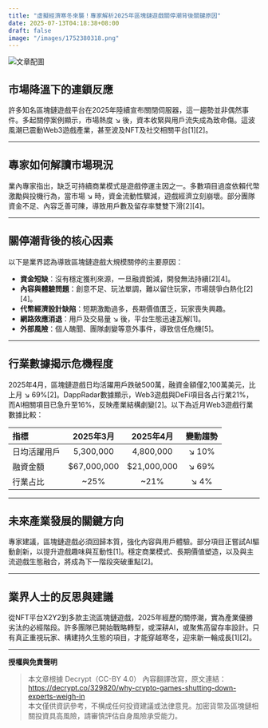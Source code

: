```yaml
---
title: "虛擬經濟寒冬來襲！專家解析2025年區塊鏈遊戲關停潮背後關鍵原因"
date: 2025-07-13T04:18:38+08:00
draft: false
image: "/images/1752380318.png"
---
```


![文章配圖](/images/1752380318.png)

## 市場降溫下的連鎖反應

許多知名區塊鏈遊戲平台在2025年陸續宣布關閉伺服器，這一趨勢並非偶然事件。多起關停案例顯示，市場熱度 ↘ 後，資本收緊與用戶流失成為致命傷。這波風潮已震動Web3遊戲產業，甚至波及NFT及社交相關平台[1][2]。

---

## 專家如何解讀市場現況

業內專家指出，缺乏可持續商業模式是遊戲停運主因之一。多數項目過度依賴代幣激勵與投機行為，當市場 ↘ 時，資金流動性驟減，遊戲經濟立刻崩壞。部分團隊資金不足、內容乏善可陳，導致用戶數及留存率雙雙下滑[2][4]。

---

## 關停潮背後的核心因素

以下是業界認為導致區塊鏈遊戲大規模關停的主要原因：

- **資金短缺**：沒有穩定獲利來源，一旦融資銳減，開發無法持續[2][4]。
- **內容與體驗問題**：創意不足、玩法單調，難以留住玩家，市場競爭白熱化[2][4]。
- **代幣經濟設計缺陷**：短期激勵過多，長期價值匱乏，玩家喪失興趣。
- **網路效應消退**：用戶及交易量 ↘ 後，平台生態迅速瓦解[1]。
- **外部風險**：個人醜聞、團隊劇變等意外事件，導致信任危機[5]。

---

## 行業數據揭示危機程度

2025年4月，區塊鏈遊戲日均活躍用戶跌破500萬，融資金額僅2,100萬美元，比上月 ↘ 69%[2]。DappRadar數據顯示，Web3遊戲與DeFi項目各占行業21%，而AI相關項目已急升至16%，反映產業結構劇變[2]。以下為近月Web3遊戲行業數據比較：

| 指標         | 2025年3月    | 2025年4月    | 變動趨勢   |
|:------------|:-----------:|:------------:|:----------:|
| 日均活躍用戶 | 5,300,000   | 4,800,000    | ↘ 10%      |
| 融資金額     | $67,000,000 | $21,000,000  | ↘ 69%      |
| 行業占比     | ~25%        | ~21%         | ↘ 4%       |

---

## 未來產業發展的關鍵方向

專家建議，區塊鏈遊戲必須回歸本質，強化內容與用戶體驗。部分項目正嘗試AI驅動創新，以提升遊戲趣味與互動性[1]。穩定商業模式、長期價值塑造，以及與主流遊戲生態融合，將成為下一階段突破重點[2]。

---

## 業界人士的反思與建議

從NFT平台X2Y2到多款主流區塊鏈遊戲，2025年經歷的關停潮，實為產業優勝劣汰的必經階段。許多團隊已開始戰略轉型，或深耕AI，或聚焦高留存率設計。只有真正重視玩家、構建持久生態的項目，才能穿越寒冬，迎來新一輪成長[1][2]。

---

**授權與免責聲明**  
> 本文章根據 Decrypt（CC-BY 4.0） 內容翻譯改寫，原文連結：https://decrypt.co/329820/why-crypto-games-shutting-down-experts-weigh-in  
> 本文僅供資訊參考，不構成任何投資建議或法律意見。加密貨幣及區塊鏈相關投資具高風險，請審慎評估自身風險承受能力。